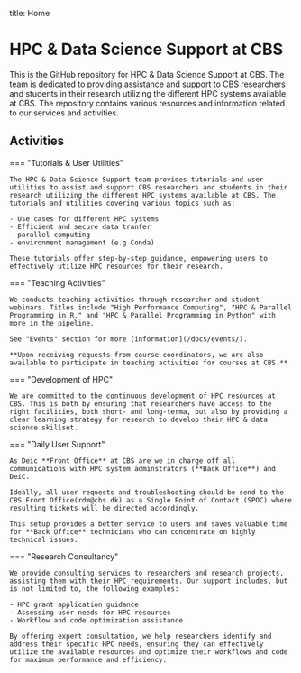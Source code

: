 title: Home
# HPC & Data Science Support at CBS

This is the GitHub repository for HPC & Data Science Support at CBS. The team is dedicated to providing assistance and support to CBS researchers and students in their research utilizing the different HPC systems available at CBS. The repository contains various resources and information related to our services and activities.


## Activities 

=== "Tutorials & User Utilities"

    The HPC & Data Science Support team provides tutorials and user utilities to assist and support CBS researchers and students in their research utilizing the different HPC systems available at CBS. The tutorials and utilities covering various topics such as:

    - Use cases for different HPC systems
    - Efficient and secure data tranfer
    - parallel computing
    - environment management (e.g Conda)
    
    These tutorials offer step-by-step guidance, empowering users to effectively utilize HPC resources for their research. 

=== "Teaching Activities"

    We conducts teaching activities through researcher and student webinars. Titles include "High Performance Computing", "HPC & Parallel Programming in R," and "HPC & Parallel Programming in Python" with more in the pipeline.

    See "Events" section for more [information](/docs/events/).

    **Upon receiving requests from course coordinators, we are also available to participate in teaching activities for courses at CBS.**

=== "Development of HPC"

    We are committed to the continuous development of HPC resources at CBS. This is both by ensuring that researchers have access to the right facilities, both short- and long-terma, but also by providing a clear learning strategy for research to develop their HPC & data science skillset.

=== "Daily User Support"

    As Deic **Front Office** at CBS are we in charge off all communications with HPC system adminstrators (**Back Office**) and DeiC.

    Ideally, all user requests and troubleshooting should be send to the CBS Front Office(rdm@cbs.dk) as a Single Point of Contact (SPOC) where resulting tickets will be directed accordingly. 

    This setup provides a better service to users and saves valuable time for **Back Office** technicians who can concentrate on highly technical issues.

=== "Research Consultancy"

    We provide consulting services to researchers and research projects, assisting them with their HPC requirements. Our support includes, but is not limited to, the following examples:

    - HPC grant application guidance
    - Assessing user needs for HPC resources
    - Workflow and code optimization assistance

    By offering expert consultation, we help researchers identify and address their specific HPC needs, ensuring they can effectively utilize the available resources and optimize their workflows and code for maximum performance and efficiency.